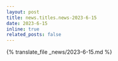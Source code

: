 ```yaml
---
layout: post
title: news.titles.news-2023-6-15
date: 2023-6-15
inline: true
related_posts: false
---
```


{% translate_file _news/2023-6-15.md %}
